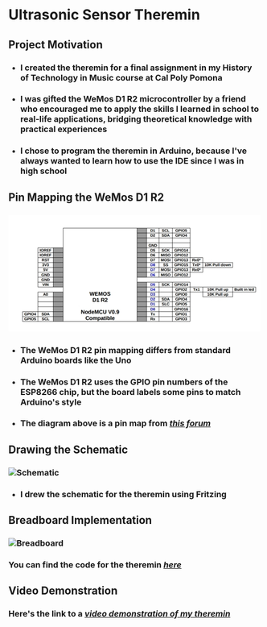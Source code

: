 # Ultrasonic Sensor Theremin
## Project Motivation
- ### I created the theremin for a final assignment in my History of Technology in Music course at Cal Poly Pomona
- ### I was gifted the WeMos D1 R2 microcontroller by a friend who encouraged me to apply the skills I learned in school to real-life applications, bridging theoretical knowledge with practical experiences
- ### I chose to program the theremin in Arduino, because I've always wanted to learn how to use the IDE since I was in high school
## Pin Mapping the WeMos D1 R2
### ![Mapping](https://github.com/fctanglao/UltrasonicSensorTheremin/blob/main/WeMos%20D1%20R2%20Pin%20Mapping.png)
- ### The WeMos D1 R2 pin mapping differs from standard Arduino boards like the Uno
- ### The WeMos D1 R2 uses the GPIO pin numbers of the ESP8266 chip, but the board labels some pins to match Arduino's style
- ### The diagram above is a pin map from [*this forum*](https://forum.arduino.cc/t/wemos-d1-r2-d0-a0-as-output-solved/589397)
## Drawing the Schematic
### ![Schematic](https://github.com/FrancisTanglao/UltrasonicSensorTheremin/blob/main/Ultrasonic%20Sensor%20Theremin%20Schematic.png)
- ### I drew the schematic for the theremin using Fritzing
## Breadboard Implementation
### ![Breadboard](https://github.com/FrancisTanglao/UltrasonicSensorTheremin/blob/main/Ultrasonic%20Sensor%20Theremin%20Breadboard.png)
### You can find the code for the theremin [*here*](https://github.com/FrancisTanglao/UltrasonicSensorTheremin/blob/main/WeMosUltrasonicSensorTheremin.ino)
## Video Demonstration
### Here's the link to a [*video demonstration of my theremin*](https://youtu.be/V44Acwxp99A)
